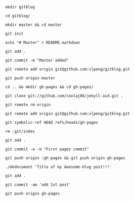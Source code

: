 <pre><code>

mkdir gitblog

cd gitblog/

mkdir master && cd master

git init

echo "# Master" > README.markdown

git add .

git commit -m "Master added"

git remote add origin git@github.com:vlpeng/gitblog.git

git push origin master

cd .. && mkdir gh-pages && cd gh-pages/

git clone git://github.com/coolaj86/jekyll-aid.git .

git remote rm origin

git remote add origin git@github.com:vlpeng/gitblog.git

git symbolic-ref HEAD refs/heads/gh-pages

rm .git/index

git add .

git commit -a -m "First pages commit"

git push origin :gh-pages && git push origin gh-pages

./mkdocument 'Title of my Awesome-blog post!!!'

git add .

git commit -am 'add 1st post'

git push origin gh-pages

</pre></code>
